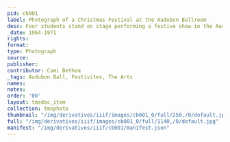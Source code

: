 ```yaml
---
pid: cb001
label: Photograph of a Christmas Festival at the Audobon Ballroom
desc: Four students stand on stage performing a festive show in the Audubon Ballroom.
_date: 1964-1971
rights:
format:
type: Photograph
source:
publisher:
contributor: Cami Bethea
_tags: Audubon Ball, Festivites, The Arts
names:
notes:
order: '00'
layout: tmsdoc_item
collection: tmsphoto
thumbnail: "/img/derivatives/iiif/images/cb001_0/full/250,/0/default.jpg"
full: "/img/derivatives/iiif/images/cb001_0/full/1140,/0/default.jpg"
manifest: "/img/derivatives/iiif/cb001/manifest.json"
---
```

